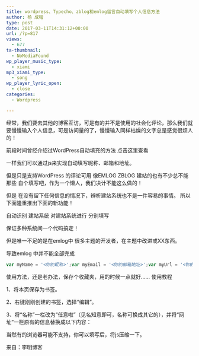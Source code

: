 ```yaml
---
title: wordpress、Typecho、zblog和emlog留言自动填写个人信息方法
author: 杨 成锴
type: post
date: 2017-03-11T14:31:12+00:00
url: /?p=817
views:
  - 677
ta-thumbnail:
  - NoMediaFound
wp_player_music_type:
  - xiami
mp3_xiami_type:
  - song
wp_player_lyric_open:
  - close
categories:
  - Wordpress

---
```

经常，我们要去其他的博客互访，可是有的并不是使用的社会化评论，那么我们就要慢慢输入个人信息，可是访问量的了，慢慢输入同样枯燥的文字总是感觉很烦人的！

前段时间曾经介绍过WordPress自动填充的方法 点击这里查看

一样我们可以通过js来实现自动填写昵称、邮箱和地址。

但是只是支持WordPress 的评论可用 像EMLOG ZBLOG 建站的也有不少总不能那些 自个填写吧，作为一个懒人，我们决计不能这么做的！

但是 在没有留下任何信息的情况下，辨析建站系统也不是一件容易的事情。
所以下面隆重推出下面的新功能！

自动识别 建站系统 对建站系统进行 分别填写

保证多种系统间一个代码搞定！

但是唯一不足的是在emlog中 很多主题的开发者，在主题中改进或XX东西。

导致emlog 中并不能全部完成

```js
var myName = '<你的昵称>';var myEmail = '<你的邮箱地址>';var myUrl = '<你的Blog地址，可不填>'; function fillForm(blogIdSelector, authorSelector, urlSelector, emailSelector) { if (blogIdSelector != null) { var blogId = document.querySelector(blogIdSelector); if (blogId == null) { return false; } } var author = document.querySelector(authorSelector); if (author == null) { return false; } author.setAttribute('value', myName); var url = document.querySelector(urlSelector); if (url != null) { url.setAttribute('value', myUrl); } var email = document.querySelector(emailSelector); if (email == null) { return false; } email.setAttribute('value', myEmail); return true;}var blogList = { 'wordpress': function() {return fillForm('#commentform', '#author', '#url', '#email');}, 'typecho': function() {return fillForm('#comment_form', '#author', '#url', '#mail');}, 'z_blog': function() {return fillForm('#frmSumbit', '#inpName', '#inpHomePage', '#inpEmail');}, 'emlog': function() {return fillForm('#commentform', 'input[name="comname"]', 'input[name="comurl"]', 'input[name="commail"]');}};for (var i in blogList) { if (blogList[i]()) { break; }}
```



使用方法，还是老办法，保存个收藏夹，用的时候一点就好……
使用教程

1、将本页保存为书签。

2、右键刚刚创建的书签，选择“编辑”。

3、将“名称”一栏改为“任意啦”（见名知意即可，名称可换成其它的），并将“网址”一栏原有的信息替换成以下内容：

当然有的浏览器可能不支持，你可以填写后，将js压缩一下。



来自：李明博客